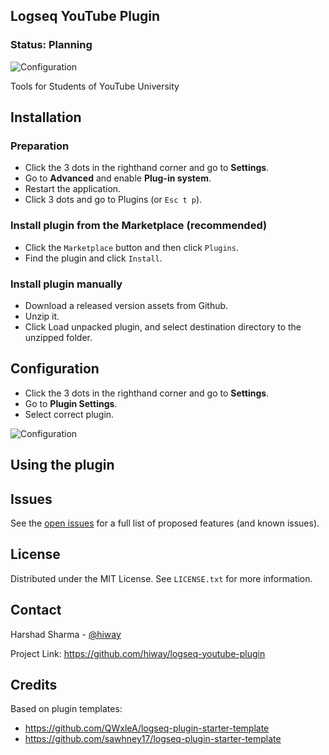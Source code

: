 ## Logseq YouTube Plugin

### Status: Planning

![Configuration](/images/screenshot.png "Configuration")

Tools for Students of YouTube University

## Installation

### Preparation

- Click the 3 dots in the righthand corner and go to **Settings**.
- Go to **Advanced** and enable **Plug-in system**.
- Restart the application.
- Click 3 dots and go to Plugins (or `Esc t p`).

### Install plugin from the Marketplace (recommended) 

- Click the `Marketplace` button and then click `Plugins`.
- Find the plugin and click `Install`.

### Install plugin manually

- Download a released version assets from Github.
- Unzip it.
- Click Load unpacked plugin, and select destination directory to the unzipped folder.

## Configuration

- Click the 3 dots in the righthand corner and go to **Settings**.
- Go to **Plugin Settings**.
- Select correct plugin.

![Configuration](/images/screenshot.png "Configuration")


## Using the plugin
<!-- describe how to use the plugin -->


## Issues

See the [open issues](https://github.com/hiway/logseq-youtube-plugin/issues) for a full list of proposed features (and known issues).

## License

Distributed under the MIT License. See `LICENSE.txt` for more information.

## Contact

Harshad Sharma - [@hiway](https://twitter.com/hiway) 

Project Link: https://github.com/hiway/logseq-youtube-plugin

## Credits

Based on plugin templates: 

- https://github.com/QWxleA/logseq-plugin-starter-template
- https://github.com/sawhney17/logseq-plugin-starter-template
